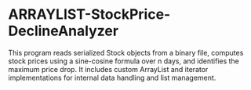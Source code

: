 # ARRAYLIST-StockPrice-DeclineAnalyzer
This program reads serialized Stock objects from a binary file, computes stock prices using a sine-cosine formula over n days, and identifies the maximum price drop. It includes custom ArrayList and iterator implementations for internal data handling and list management.
